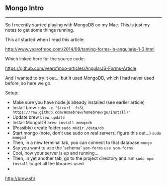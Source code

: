 ## Mongo Intro

---

So I recently started playing with MongoDB on my Mac. This is just my notes to get some things running.

This all started when I read this article:

http://www.yearofmoo.com/2014/09/taming-forms-in-angularjs-1-3.html

Which linked here for the source code:

https://github.com/yearofmoo-articles/AngularJS-Forms-Article

And I wanted to try it out... but it used MongoDB, which I had never used before, so here we go.

Setup:
* Make sure you have node.js already installed (see earlier article)
* Install brew
`ruby -e "$(curl -fsSL https://raw.github.com/Homebrew/homebrew/go/install)"`
* Update brew
`brew update`
* Install MongoDB
`brew install mongodb`
* (Possibly) create folder
`sudo mkdir /data/db`
* Start mongo (note, don't use sudo on real servers, figure this out...)
`sudo mongod`
* Then, in a new terminal tab, you can connect to that database
`mongo`
* Say you want to use the 'schema' `yom-forms`
`use yom-forms`
* Cool, now your server is up and running...
* Then, in yet another tab, go to the project directory and run `sudo npm install` to get all the libraries used
* 






http://brew.sh/